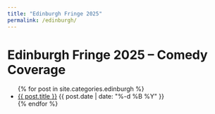 ```yaml
---
title: "Edinburgh Fringe 2025"
permalink: /edinburgh/
---
```


# Edinburgh Fringe 2025 – Comedy Coverage

<ul>
  {% for post in site.categories.edinburgh %}
    <li>
      <a href="{{ post.url }}">{{ post.title }}</a>
      <span class="post-date">{{ post.date | date: "%-d %B %Y" }}</span>
    </li>
  {% endfor %}
</ul>

